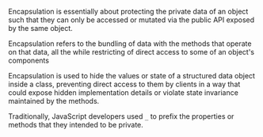 

Encapsulation is essentially about protecting the private data of an object such that they can only be accessed or mutated via the public API exposed by the same object.

Encapsulation refers to the bundling of data with the methods that operate on that data, all the while restricting of direct access to some of an object's components

Encapsulation is used to hide the values or state of a structured data object inside a class, preventing direct access to them by clients in a way that could expose hidden implementation details or violate state invariance maintained by the methods.

Traditionally, JavaScript developers used `_` to prefix the properties or methods that they intended to be private.

